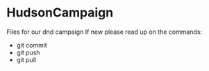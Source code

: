 # HudsonCampaign
Files for our dnd campaign
If new please read up on the commands:
- git commit
- git push
- git pull
